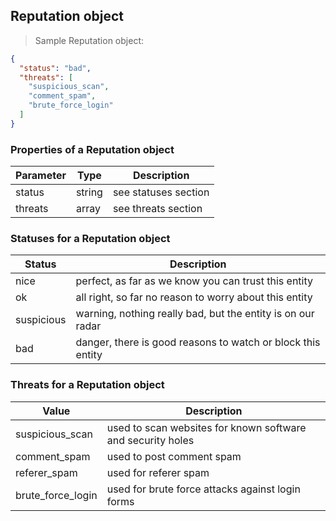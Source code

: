 ## Reputation object

> Sample Reputation object:

```json
{
  "status": "bad",
  "threats": [
    "suspicious_scan",
    "comment_spam",
    "brute_force_login"
  ]
}
```

### Properties of a Reputation object

Parameter    | Type   | Description
----------   | ------ | --------------------------------------------------------
status       | string | see statuses section
threats      | array  | see threats section

### Statuses for a Reputation object

Status            | Description
----------------- | --------------------------------------------------------
nice              | perfect, as far as we know you can trust this entity
ok                | all right, so far no reason to worry about this entity
suspicious        | warning, nothing really bad, but the entity is on our radar
bad               | danger, there is good reasons to watch or block this entity

### Threats for a Reputation object

Value             | Description
----------------- | --------------------------------------------------------
suspicious_scan   | used to scan websites for known software and security holes
comment_spam      | used to post comment spam
referer_spam      | used for referer spam
brute_force_login | used for brute force attacks against login forms

